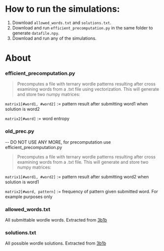# How to run the simulations:

1. Download `allowed_words.txt` and `solutions.txt`.
2. Download and run `efficient_precomputation.py` in the same folder to generate `datafile.npy`.
3. Download and run any of the simulations.

# About

 ### efficient_precomputation.py
>Precomputes a file with ternary wordle patterns resulting after cross examining words from a .txt file using vectorization.
>This will generate and store two numpy matrices:

  `matrix1[#word1, #word2]` := pattern result after submitting word1 when solution is word2
  
  `matrix2[#word]` := word entropy

### old_prec.py
-- DO NOT USE ANY MORE, for precomputation use efficient_precomputation.py

>Precomputes a file with ternary wordle patterns resulting after cross examining words from a .txt file.
>This will generate and store two numpy matrices:

  `matrix1[#word1, #word2]` := pattern result after submitting word2 when solution is word1
  
  `matrix2[#word, pattern]` := frequency of pattern given submitted word. For example purposes only
  
 ### allowed_words.txt
 All submittable wordle words. Extracted from [3b1b](https://github.com/3b1b/videos/tree/master/_2022)
 
 ### solutions.txt
 All possible wordle solutions. Extracted from [3b1b](https://github.com/3b1b/videos/tree/master/_2022)
